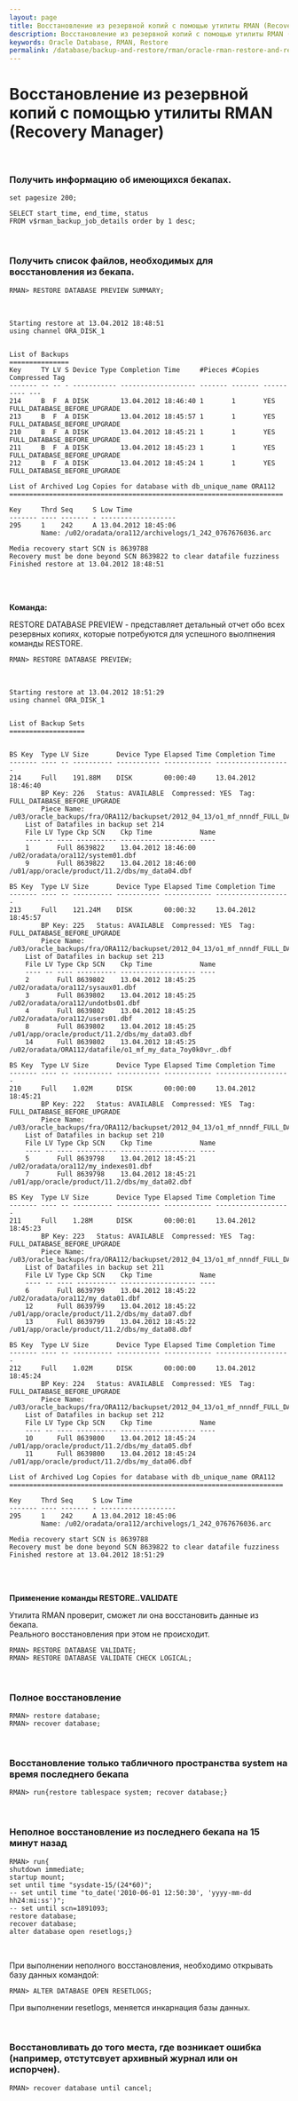 ```yaml
---
layout: page
title: Восстановление из резервной копий с помощью утилиты RMAN (Recovery Manager)
description: Восстановление из резервной копий с помощью утилиты RMAN (Recovery Manager)
keywords: Oracle Database, RMAN, Restore
permalink: /database/backup-and-restore/rman/oracle-rman-restore-and-recover/
---
```


# Восстановление из резервной копий с помощью утилиты RMAN (Recovery Manager)

<br/>

### Получить информацию об имеющихся бекапах.

    set pagesize 200;

    SELECT start_time, end_time, status
    FROM v$rman_backup_job_details order by 1 desc;

<br/>

### Получить список файлов, необходимых для восстановления из бекапа.

    RMAN> RESTORE DATABASE PREVIEW SUMMARY;

<br/>

```
Starting restore at 13.04.2012 18:48:51
using channel ORA_DISK_1


List of Backups
===============
Key     TY LV S Device Type Completion Time     #Pieces #Copies Compressed Tag
------- -- -- - ----------- ------------------- ------- ------- ---------- ---
214     B  F  A DISK        13.04.2012 18:46:40 1       1       YES        FULL_DATABASE_BEFORE_UPGRADE
213     B  F  A DISK        13.04.2012 18:45:57 1       1       YES        FULL_DATABASE_BEFORE_UPGRADE
210     B  F  A DISK        13.04.2012 18:45:21 1       1       YES        FULL_DATABASE_BEFORE_UPGRADE
211     B  F  A DISK        13.04.2012 18:45:23 1       1       YES        FULL_DATABASE_BEFORE_UPGRADE
212     B  F  A DISK        13.04.2012 18:45:24 1       1       YES        FULL_DATABASE_BEFORE_UPGRADE

List of Archived Log Copies for database with db_unique_name ORA112
=====================================================================

Key     Thrd Seq     S Low Time
------- ---- ------- - -------------------
295     1    242     A 13.04.2012 18:45:06
        Name: /u02/oradata/ora112/archivelogs/1_242_0767676036.arc

Media recovery start SCN is 8639788
Recovery must be done beyond SCN 8639822 to clear datafile fuzziness
Finished restore at 13.04.2012 18:48:51
```

<br/><br/>

**Команда:**<br/>

RESTORE DATABASE PREVIEW - представляет детальный отчет обо всех резервных копиях, которые потребуются для успешного выолпнения команды RESTORE.

    RMAN> RESTORE DATABASE PREVIEW;

<br/>

```
Starting restore at 13.04.2012 18:51:29
using channel ORA_DISK_1


List of Backup Sets
===================


BS Key  Type LV Size       Device Type Elapsed Time Completion Time
------- ---- -- ---------- ----------- ------------ -------------------
214     Full    191.88M    DISK        00:00:40     13.04.2012 18:46:40
        BP Key: 226   Status: AVAILABLE  Compressed: YES  Tag: FULL_DATABASE_BEFORE_UPGRADE
        Piece Name: /u03/oracle_backups/fra/ORA112/backupset/2012_04_13/o1_mf_nnndf_FULL_DATABASE_BEFORE_7rjh18jk_.bkp
    List of Datafiles in backup set 214
    File LV Type Ckp SCN    Ckp Time            Name
    ---- -- ---- ---------- ------------------- ----
    1       Full 8639822    13.04.2012 18:46:00 /u02/oradata/ora112/system01.dbf
    9       Full 8639822    13.04.2012 18:46:00 /u01/app/oracle/product/11.2/dbs/my_data04.dbf

BS Key  Type LV Size       Device Type Elapsed Time Completion Time
------- ---- -- ---------- ----------- ------------ -------------------
213     Full    121.24M    DISK        00:00:32     13.04.2012 18:45:57
        BP Key: 225   Status: AVAILABLE  Compressed: YES  Tag: FULL_DATABASE_BEFORE_UPGRADE
        Piece Name: /u03/oracle_backups/fra/ORA112/backupset/2012_04_13/o1_mf_nnndf_FULL_DATABASE_BEFORE_7rjh059r_.bkp
    List of Datafiles in backup set 213
    File LV Type Ckp SCN    Ckp Time            Name
    ---- -- ---- ---------- ------------------- ----
    2       Full 8639802    13.04.2012 18:45:25 /u02/oradata/ora112/sysaux01.dbf
    3       Full 8639802    13.04.2012 18:45:25 /u02/oradata/ora112/undotbs01.dbf
    4       Full 8639802    13.04.2012 18:45:25 /u02/oradata/ora112/users01.dbf
    8       Full 8639802    13.04.2012 18:45:25 /u01/app/oracle/product/11.2/dbs/my_data03.dbf
    14      Full 8639802    13.04.2012 18:45:25 /u02/oradata/ORA112/datafile/o1_mf_my_data_7oy0k0vr_.dbf

BS Key  Type LV Size       Device Type Elapsed Time Completion Time
------- ---- -- ---------- ----------- ------------ -------------------
210     Full    1.02M      DISK        00:00:00     13.04.2012 18:45:21
        BP Key: 222   Status: AVAILABLE  Compressed: YES  Tag: FULL_DATABASE_BEFORE_UPGRADE
        Piece Name: /u03/oracle_backups/fra/ORA112/backupset/2012_04_13/o1_mf_nnndf_FULL_DATABASE_BEFORE_7rjh01to_.bkp
    List of Datafiles in backup set 210
    File LV Type Ckp SCN    Ckp Time            Name
    ---- -- ---- ---------- ------------------- ----
    5       Full 8639798    13.04.2012 18:45:21 /u02/oradata/ora112/my_indexes01.dbf
    7       Full 8639798    13.04.2012 18:45:21 /u01/app/oracle/product/11.2/dbs/my_data02.dbf

BS Key  Type LV Size       Device Type Elapsed Time Completion Time
------- ---- -- ---------- ----------- ------------ -------------------
211     Full    1.28M      DISK        00:00:01     13.04.2012 18:45:23
        BP Key: 223   Status: AVAILABLE  Compressed: YES  Tag: FULL_DATABASE_BEFORE_UPGRADE
        Piece Name: /u03/oracle_backups/fra/ORA112/backupset/2012_04_13/o1_mf_nnndf_FULL_DATABASE_BEFORE_7rjh02yy_.bkp
    List of Datafiles in backup set 211
    File LV Type Ckp SCN    Ckp Time            Name
    ---- -- ---- ---------- ------------------- ----
    6       Full 8639799    13.04.2012 18:45:22 /u02/oradata/ora112/my_data01.dbf
    12      Full 8639799    13.04.2012 18:45:22 /u01/app/oracle/product/11.2/dbs/my_data07.dbf
    13      Full 8639799    13.04.2012 18:45:22 /u01/app/oracle/product/11.2/dbs/my_data08.dbf

BS Key  Type LV Size       Device Type Elapsed Time Completion Time
------- ---- -- ---------- ----------- ------------ -------------------
212     Full    1.02M      DISK        00:00:00     13.04.2012 18:45:24
        BP Key: 224   Status: AVAILABLE  Compressed: YES  Tag: FULL_DATABASE_BEFORE_UPGRADE
        Piece Name: /u03/oracle_backups/fra/ORA112/backupset/2012_04_13/o1_mf_nnndf_FULL_DATABASE_BEFORE_7rjh044h_.bkp
    List of Datafiles in backup set 212
    File LV Type Ckp SCN    Ckp Time            Name
    ---- -- ---- ---------- ------------------- ----
    10      Full 8639800    13.04.2012 18:45:24 /u01/app/oracle/product/11.2/dbs/my_data05.dbf
    11      Full 8639800    13.04.2012 18:45:24 /u01/app/oracle/product/11.2/dbs/my_data06.dbf

List of Archived Log Copies for database with db_unique_name ORA112
=====================================================================

Key     Thrd Seq     S Low Time
------- ---- ------- - -------------------
295     1    242     A 13.04.2012 18:45:06
        Name: /u02/oradata/ora112/archivelogs/1_242_0767676036.arc

Media recovery start SCN is 8639788
Recovery must be done beyond SCN 8639822 to clear datafile fuzziness
Finished restore at 13.04.2012 18:51:29
```

<br/><br/>

<strong>Применение команды RESTORE..VALIDATE</strong>

Утилита RMAN проверит, сможет ли она восстановить данные из бекапа.<br/>
Реального восстановления при этом не происходит.

    RMAN> RESTORE DATABASE VALIDATE;
    RMAN> RESTORE DATABASE VALIDATE CHECK LOGICAL;

<br/>

### Полное восстановление

    RMAN> restore database;
    RMAN> recover database;

<br/>

### Восстановление только табличного пространства system на время последнего бекапа

    RMAN> run{restore tablespace system; recover database;}

<br/>

### Неполное восстановление из последнего бекапа на 15 минут назад

```shell
RMAN> run{
shutdown immediate;
startup mount;
set until time "sysdate-15/(24*60)";
-- set until time "to_date('2010-06-01 12:50:30', 'yyyy-mm-dd hh24:mi:ss')";
-- set until scn=1891093;
restore database;
recover database;
alter database open resetlogs;}
```

<br/>

При выполнении неполного восстановления, необходимо открывать базу данных командой:

    RMAN> ALTER DATABASE OPEN RESETLOGS;

При выполнении resetlogs, меняется инкарнация базы данных.

<br/>

### Восстановливать до того места, где возникает ошибка (например, отстутсвует архивный журнал или он испорчен).

    RMAN> recover database until cancel;

<!--

<br/>

### В случае потери всего, включая файлы данных, spfile, но при бекапах. (Пока не тестировалось на реальных базах. Пока просто для информации.)


    $ export ORACLE_SID=ORCL12
    $ rman target / nocatalog

<br/>

    RMAN> startup force nomount;

<br/>

    RMAN> list backupset;

<br/>

    RMAN> restore spfile to pfile '/tmp/initora12.ora' from '+ARCH/ORCL12/BACKUPSET/2015_08_19/nnsnf0_full_database_spfile_0.289.888163613';

<br/>

    RMAN> restore spfile from '+ARCH/ORCL12/BACKUPSET/2015_08_19/nnsnf0_full_database_spfile_0.289.888163613';

<br/>

Восстановили spfile.

    SQL> shutdown immediate;
    SQL> startup nomount;

<br/>

    $ rmant rarget / nocatalog
    RMAN> restore controlfile from '+ARCH/ORCL12/BACKUPSET/2015_08_19/nnsnf0_full_database_spfile_0.289.888163613';

<br/>

    SQL> alter database mount;



База в состоянии: Mounted

    RMAN> crosscheck backup;

    RMAN> catalog start with '+ARCH/ORCL12/BACKUPSET/2015_08_19/';

    RMAN> crosscheck archivelog all;


// Если нужно восстановить в каталог в котором были файлы данных

    RMAN> restore database;
    RMAN> recover database;



// Если нужно восстановить в каталог отличный от того, который был.

    RMAN> RUN {
        set newname for datafile 1 to '...../system*.dbf';
        set newname for datafile 2 to '...../sysadux*.dbf';
        set newname for datafile 3 to '...../undo*.dbf';
        set newname for datafile 4 to '...../user*.dbf';

        restore datafile 1,2,3,4;
        switch datafile all;
        recover datafile 1,2,3,4;
    }

<br/>

    RMAN> alter database open resetlogs;

-->
